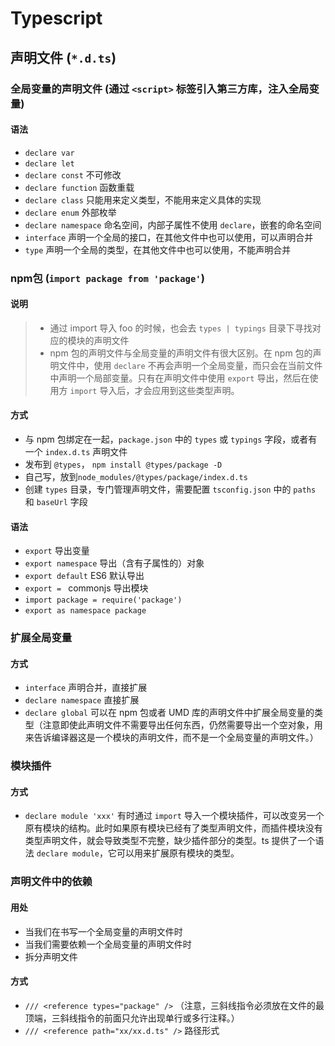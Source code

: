 # Typescript
## 声明文件 (`*.d.ts`)
### 全局变量的声明文件 (通过 `<script>` 标签引入第三方库，注入全局变量)
#### 语法
  - `declare var`
  - `declare let`
  - `declare const` 不可修改
  - `declare function` 函数重载
  - `declare class` 只能用来定义类型，不能用来定义具体的实现
  - `declare enum` 外部枚举
  - `declare namespace` 命名空间，内部子属性不使用 `declare`，嵌套的命名空间
  - `interface` 声明一个全局的接口，在其他文件中也可以使用，可以声明合并
  - `type` 声明一个全局的类型，在其他文件中也可以使用，不能声明合并

### npm包 (`import package from 'package'`)
#### 说明
  >- 通过 import 导入 foo 的时候，也会去 `types | typings` 目录下寻找对应的模块的声明文件
  >- npm 包的声明文件与全局变量的声明文件有很大区别。在 npm 包的声明文件中，使用 `declare` 不再会声明一个全局变量，而只会在当前文件中声明一个局部变量。只有在声明文件中使用 `export` 导出，然后在使用方 `import` 导入后，才会应用到这些类型声明。
#### 方式
  - 与 npm 包绑定在一起，`package.json` 中的 `types` 或 `typings` 字段，或者有一个 `index.d.ts` 声明文件
  - 发布到 `@types`， `npm install @types/package -D`
  - 自己写，放到`node_modules/@types/package/index.d.ts`
  - 创建 `types` 目录，专门管理声明文件，需要配置 `tsconfig.json` 中的 `paths` 和 `baseUrl` 字段
#### 语法
  - `export` 导出变量
  - `export namespace` 导出（含有子属性的）对象
  - `export default` ES6 默认导出
  - `export = ` commonjs 导出模块
  - `import package = require('package')`
  - `export as namespace package`

### 扩展全局变量
#### 方式
  - `interface` 声明合并，直接扩展
  - `declare namespace` 直接扩展
  - `declare global` 可以在 npm 包或者 UMD 库的声明文件中扩展全局变量的类型（注意即使此声明文件不需要导出任何东西，仍然需要导出一个空对象，用来告诉编译器这是一个模块的声明文件，而不是一个全局变量的声明文件。）

### 模块插件
#### 方式
  - `declare module 'xxx'` 有时通过 `import` 导入一个模块插件，可以改变另一个原有模块的结构。此时如果原有模块已经有了类型声明文件，而插件模块没有类型声明文件，就会导致类型不完整，缺少插件部分的类型。ts 提供了一个语法 `declare module`，它可以用来扩展原有模块的类型。

### 声明文件中的依赖
#### 用处
  - 当我们在书写一个全局变量的声明文件时
  - 当我们需要依赖一个全局变量的声明文件时
  - 拆分声明文件
#### 方式
  - `/// <reference types="package" />` （注意，三斜线指令必须放在文件的最顶端，三斜线指令的前面只允许出现单行或多行注释。）
  - `/// <reference path="xx/xx.d.ts" />` 路径形式